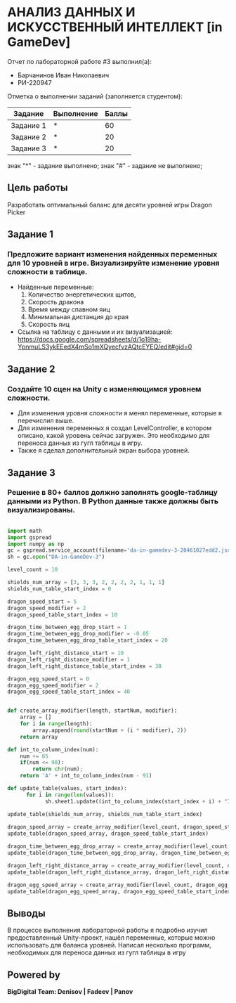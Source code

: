 # АНАЛИЗ ДАННЫХ И ИСКУССТВЕННЫЙ ИНТЕЛЛЕКТ [in GameDev]
Отчет по лабораторной работе #3 выполнил(а):
- Барчанинов Иван Николаевич
- РИ-220947

Отметка о выполнении заданий (заполняется студентом):

| Задание | Выполнение | Баллы |
| ------ | ------ | ------ |
| Задание 1 | * | 60 |
| Задание 2 | * | 20 |
| Задание 3 | * | 20 |

знак "*" - задание выполнено; знак "#" - задание не выполнено;

## Цель работы
Разработать оптимальный баланс для десяти уровней игры Dragon Picker

## Задание 1
### Предложите вариант изменения найденных переменных для 10 уровней в игре. Визуализируйте изменение уровня сложности в таблице.
- Найденные переменные:
  1. Количество энергетических щитов,
  2. Скорость дракона
  3. Время между спавном яиц
  4. Минимальная дистанция до края
  5. Скорость яиц
- Ссылка на таблицу с данными и их визуализацией: https://docs.google.com/spreadsheets/d/1o19ha-YpnmuLS3ykEEedX4mSo1mXQyecfvzAQtcEYEQ/edit#gid=0

## Задание 2
### Создайте 10 сцен на Unity с изменяющимся уровнем сложности.
- Для изменения уровня сложности я менял переменные, которые я перечислил выше.
- Для изменения переменных я создал LevelController, в котором описано, какой уровень сейчас загружен. Это необходимо для переноса данных из гугл таблицы в игру.
- Также я сделал дополнительный экран выбора уровней.

## Задание 3
### Решение в 80+ баллов должно заполнять google-таблицу данными из Python. В Python данные также должны быть визуализированы.

```py

import math
import gspread
import numpy as np
gc = gspread.service_account(filename='da-in-gamedev-3-20461027edd2.json')
sh = gc.open("DA-in-GameDev-3")

level_count = 10

shields_num_array = [3, 3, 3, 2, 2, 2, 2, 1, 1, 1]
shields_num_table_start_index = 0

dragon_speed_start = 5
dragon_speed_modifier = 2
dragon_speed_table_start_index = 10

dragon_time_between_egg_drop_start = 1
dragon_time_between_egg_drop_modifier = -0.05
dragon_time_between_egg_drop_table_start_index = 20

dragon_left_right_distance_start = 10
dragon_left_right_distance_modifier = 1
dragon_left_right_distance_table_start_index = 30

dragon_egg_speed_start = 0
dragon_egg_speed_modifier = 2
dragon_egg_speed_table_start_index = 40


def create_array_modifier(length, startNum, modifier):
    array = []
    for i in range(length):
        array.append(round(startNum + (i * modifier), 2))
    return array

def int_to_column_index(num):
    num += 65
    if(num <= 90):
        return chr(num);
    return 'A' + int_to_column_index(num - 91)

def update_table(values, start_index):
      for i in range(len(values)):
            sh.sheet1.update((int_to_column_index(start_index + i) + "3"), values[i])

update_table(shields_num_array, shields_num_table_start_index)
            
dragon_speed_array = create_array_modifier(level_count, dragon_speed_start, dragon_speed_modifier)
update_table(dragon_speed_array, dragon_speed_table_start_index)

dragon_time_between_egg_drop_array = create_array_modifier(level_count, dragon_time_between_egg_drop_start, dragon_time_between_egg_drop_modifier)
update_table(dragon_time_between_egg_drop_array, dragon_time_between_egg_drop_table_start_index)

dragon_left_right_distance_array = create_array_modifier(level_count, dragon_left_right_distance_start, dragon_left_right_distance_modifier)
update_table(dragon_left_right_distance_array, dragon_left_right_distance_table_start_index)

dragon_egg_speed_array = create_array_modifier(level_count, dragon_egg_speed_start, dragon_egg_speed_modifier)
update_table(dragon_egg_speed_array, dragon_egg_speed_table_start_index)

```

## Выводы

В процессе выполнения лабораторной работы я подробно изучил предоставленный Unity-проект, нашёл переменные, которые можно использовать для баланса уровней. Написал несколько программ, необходимых для переноса данных из гугл таблицы в игру

## Powered by

**BigDigital Team: Denisov | Fadeev | Panov**
